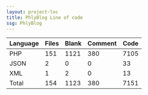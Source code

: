 ```yaml
---
layout: project-loc
title: PhlyBlog Line of code
ssg: PhlyBlog
---
```

<div class="table-responsive">
<table class="table">
<thead><tr>
<th>Language</th>
<th>Files</th>
<th>Blank</th>
<th>Comment</th>
<th>Code</th>
</tr></thead><tbody>
<tr><td>PHP</td><td> 151</td><td> 1121</td><td> 380</td><td> 7105</td></tr>
<tr><td>JSON</td><td> 2</td><td> 0</td><td> 0</td><td> 33</td></tr>
<tr><td>XML</td><td> 1</td><td> 2</td><td> 0</td><td> 13</td></tr>
<tr><td>Total</td><td>154</td><td>1123</td><td>380</td><td>7151</td></tr>
</tbody></table></div>
